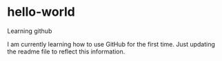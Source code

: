 # hello-world
Learning github

I am currently learning how to use GitHub for the first time.
Just updating the readme file to reflect this information.
